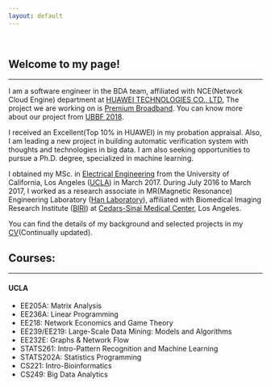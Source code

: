 ```yaml
---
layout: default
---
```


&nbsp;

## [](#header-2)Welcome to my page!

* * *

I am a software engineer in the BDA team, affiliated with NCE(Network Cloud Engine) department at [HUAWEI TECHNOLOGIES CO., LTD.](http://www.huawei.com/en/) The project we are working on is [Premium Broadband](https://carrier.huawei.com/en/spotlight/premium-home-broadband-enables-business-success). You can know more about our project from [UBBF 2018](https://www.huawei.com/uk/press-events/events/ubbf-2018?ic_medium=hwdc&ic_source=corp_event3_ubbf2018).

I received an Excellent(Top 10% in HUAWEI) in my probation appraisal. Also, I am leading a new project in building automatic verification system with thoughts and technologies in big data. I am also seeking opportunities to pursue a Ph.D. degree, specialized in machine learning.

I obtained my MSc. in [Electrical Engineering](http://www.ee.ucla.edu) from the University of California, Los Angeles ([UCLA](http://www.ucla.edu)) in March 2017. During July 2016 to March 2017, I worked as a research associate in MR(Magnetic Resonance) Engineering Laboratory ([Han Laboratory](https://www.cedars-sinai.edu/Research/Research-Labs/Han-Lab/)), affiliated with Biomedical Imaging Research Institute ([BIRI](https://www.cedars-sinai.edu/Research/Departments-and-Institutes/Biomedical-Imaging-Research-Institute/)) at [Cedars-Sinai Medical Center](https://www.cedars-sinai.org), Los Angeles. 

You can find the details of my background and selected projects in my [CV](https://drive.google.com/file/d/1CTuPzUxJg6IMd-O5bHe3BUxPGp9bbIDR/view?usp=sharing)(Continually updated).

## [](#header-2)Courses:

* * *

#### [](#header-4)UCLA
* EE205A: Matrix Analysis
* EE236A: Linear Programming
* EE218: Network Economics and Game Theory
* EE239/EE219: Large-Scale Data Mining: Models and Algorithms
* EE232E: Graphs & Network Flow
* STATS261: Intro-Pattern Recognition and Machine Learning
* STATS202A: Statistics Programming
* CS221: Intro-Bioinformatics
* CS249: Big Data Analytics